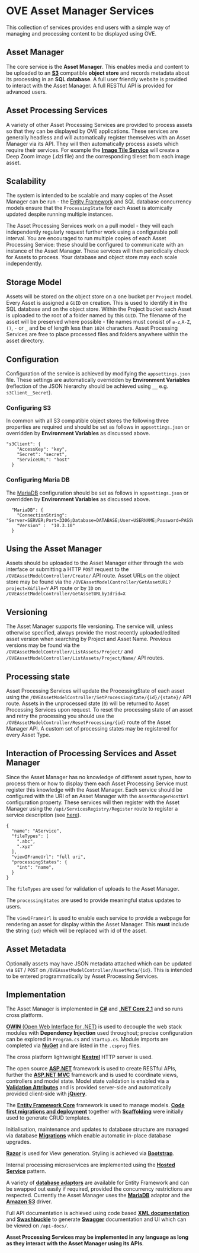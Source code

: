 # OVE Asset Manager Services

This collection of services provides end users with a simple way of managing and processing content to be displayed using OVE. 

## Asset Manager

The core service is the **Asset Manager**. This enables media and content to be uploaded to an [**S3**](https://www.nuget.org/packages/Amazon.S3/) compatible **object store** and records metadata about its processing in an **SQL database**. A full user friendly website is provided to interact with the Asset Manager. A full RESTful API is provided for advanced users.  

## Asset Processing Services

A variety of other Asset Processing Services are provided to process assets so that they can be displayed by OVE applications. These services are generally headless and will automatically register themselves with an Asset Manager via its API. They will then automatically process assets which require their services. For example the [**Image Tile Service**](../ove-service-imagetiles/README.md) will create a Deep Zoom image (.dzi file) and the corresponding tileset from each image asset. 

## Scalability

The system is intended to be scalable and many copies of the Asset Manager can be run - the [Entity Framework](https://docs.microsoft.com/en-us/aspnet/entity-framework) and SQL database concurrency models ensure that the ``ProcessingState`` for each Asset is atomically updated despite running multiple instances. 

The Asset Processing Services work on a pull model - they will each independently regularly request further work using a configurable poll interval. You are encouraged to run multiple copies of each Asset Processing Service: these should be configured to communicate with an instance of the Asset Manager. These services will then periodically check for Assets to process. Your database and object store may each scale independently. 

## Storage Model

Assets will be stored on the object store on a one bucket per `Project` model. Every Asset is assigned a ``GUID`` on creation. This is used to identify it in the SQL database and on the object store. Within the Project bucket each Asset is uploaded to the root of a folder named by this ``GUID``. The filename of the asset will be preserved where possible - file names must consist of `a-z`,`A-Z`, `()`, `-` or `_` and be of length less than `1024` characters. Asset Processing Services are free to place processed files and folders anywhere within the asset directory. 

## Configuration

Configuration of the service is achieved by modifying the ``appsettings.json`` file. These settings are automatically overridden by **Environment Variables** (reflection of the JSON hierarchy should be achieved using ``__`` e.g. ``s3Client__Secret``). 

### Configuring S3

In common with all S3 compatible object stores the following three properties are required and should be set as follows in ``appsettings.json`` or overridden by **Environment Variables** as discussed above.

```  
"s3Client": {
    "AccessKey": "key",
    "Secret": "secret",
    "ServiceURL": "host"
  }
 ```
 
### Configuring Maria DB
The [MariaDB](https://mariadb.org/) configuration should be set as follows in `appsettings.json` or overridden by **Environment Variables** as discussed above. 

```
  "MariaDB": { 
    "ConnectionString": "Server=SERVER;Port=3306;Database=DATABASE;User=USERNAME;Password=PASSWORD;", 
    "Version" :  "10.3.10"  
  }
```

## Using the Asset Manager

Assets should be uploaded to the Asset Manager either through the web interface or submitting a HTTP `POST` request to the `/OVEAssetModelController/Create/` API route. 
Asset URLs on the object store may be found via the `/OVEAssetModelController/GetAssetURL?project=X&file=Y` API route or by `ID` on  `/OVEAssetModelController/GetAssetURLbyId?id=X`

## Versioning

The Asset Manager supports file versioning. The service will, unless otherwise specified, always provide the most recently uploaded/edited asset version when searching by Project and Asset Name. Previous versions may be found via the `/OVEAssetModelController/ListAssets/Project/` and `/OVEAssetModelController/ListAssets/Project/Name/` API routes.

## Processing state

Asset Processing Services will update the ProcessingState of each asset using the ``/OVEAssetModelController/SetProcessingState/{id}/{state}/`` API route. Assets in the unprocessed state (`0`) will be returned to Asset Processing Services upon request. To reset the processing state of an asset and retry the processing you should use the ``/OVEAssetModelController/ResetProcessing/{id}`` route of the Asset Manager API. A custom set of processing states may be registered for every Asset Type. 

## Interaction of Processing Services and Asset Manager

Since the Asset Manager has no knowledge of different asset types, how to process them or how to display them each Asset Processing Service must register this knowledge with the Asset Manager. Each service should be configured with the URI of an Asset Manager with the `AssetManagerHostUrl` configuration property. These services will then register with the Asset Manager using the `/api/ServicesRegistry/Register` route to register a service description (see [here](https://github.com/ove/ove-asset-services/blob/master/packages/ove-asset-manager/src/OVE.Service.AssetManager/Domain/OVEService.cs)). 

```
{
  "name": "AService",
  "fileTypes": [
    ".abc",
    ".xyz"
  ],
  "viewIFrameUrl": "full uri",
  "processingStates": {
    "int": "name",
  }
}
```

The `fileTypes` are used for validation of uploads to the Asset Manager.

The `processingStates` are used to provide meaningful status updates to users.

The `viewIFrameUrl` is used to enable each service to provide a webpage for rendering an asset for display within the Asset Manager. This **must** include the string ``{id}`` which will be replaced with id of the asset. 

## Asset Metadata

Optionally assets may have JSON metadata attached which can be updated via `GET` / `POST` on `/OVEAssetModelController/AssetMeta/{id}`. This is intended to be entered programmatically by Asset Processing Services. 

## Implementation 

The Asset Manager is implemented in [**C#**](https://github.com/dotnet/roslyn) and [**.NET Core 2.1**](https://blogs.msdn.microsoft.com/dotnet/2018/05/30/announcing-net-core-2-1/) and so runs cross platform. 

[**OWIN** (Open Web Interface for .NET)](http://owin.org/) is used to decouple the web stack modules with **Dependency Injection** used throughout; precise configuration can be explored in `Program.cs` and `Startup.cs`. Module imports are completed via [**NuGet**](www.nuget.org) and are listed in the `.csproj` files.

The cross platform lightweight [**Kestrel**](https://github.com/aspnet/KestrelHttpServer) HTTP server is used. 

The open source [**ASP.NET**](https://github.com/aspnet/AspNetCore) framework is used to create RESTful APIs, further the [**ASP.NET MVC**](https://github.com/aspnet/Mvc) framework and is used to coordinate views, controllers and model state. Model state validation is enabled via a [**Validation Attributes**](https://docs.microsoft.com/en-us/aspnet/core/mvc/models/validation?view=aspnetcore-2.1) and is provided server-side and automatically provided client-side with [**jQuery**](https://jquery.com/).

The [**Entity Framework Core**](https://github.com/aspnet/EntityFrameworkCore) framework is used to manage models. [**Code first migrations and deployment**](https://docs.microsoft.com/en-us/aspnet/mvc/overview/getting-started/getting-started-with-ef-using-mvc/migrations-and-deployment-with-the-entity-framework-in-an-asp-net-mvc-application) together with [**Scaffolding**](https://docs.microsoft.com/en-us/aspnet/mvc/overview/older-versions/hands-on-labs/aspnet-mvc-4-entity-framework-scaffolding-and-migrations) were initially used to generate CRUD templates. 

Initialisation, maintenance and updates to database structure are managed via database [**Migrations**](https://docs.microsoft.com/en-us/aspnet/mvc/overview/getting-started/getting-started-with-ef-using-mvc/migrations-and-deployment-with-the-entity-framework-in-an-asp-net-mvc-application) which enable automatic in-place database upgrades. 

[**Razor**](https://docs.microsoft.com/en-us/aspnet/core/mvc/views/razor?view=aspnetcore-2.1) is used for View generation. Styling is achieved via [**Bootstrap**](https://getbootstrap.com/docs/4.1/getting-started/introduction/). 

Internal processing microservices are implemented using the [**Hosted Service**](https://blogs.msdn.microsoft.com/cesardelatorre/2017/11/18/implementing-background-tasks-in-microservices-with-ihostedservice-and-the-backgroundservice-class-net-core-2-x/) pattern.

A variety of [**database adaptors**](https://docs.microsoft.com/en-us/ef/core/providers/) are available for Entity Framework and can be swapped out easily if required, provided the concurrency restrictions are respected. Currently the Asset Manager uses the [**MariaDB**](https://www.nuget.org/packages/Pomelo.EntityFrameworkCore.MySql) adaptor and the [**Amazon S3**](https://www.nuget.org/packages/Amazon.S3/) driver. 

Full API documentation is achieved using code based [**XML documentation**](https://docs.microsoft.com/en-us/dotnet/csharp/codedoc) and [**Swashbuckle**](https://github.com/domaindrivendev/Swashbuckle) to generate [**Swagger**](https://swagger.io/) documentation and UI which can be viewed on `/api-docs/`. 

**Asset Processing Services may be implemented in any language as long as they interact with the Asset Manager using its APIs**.
